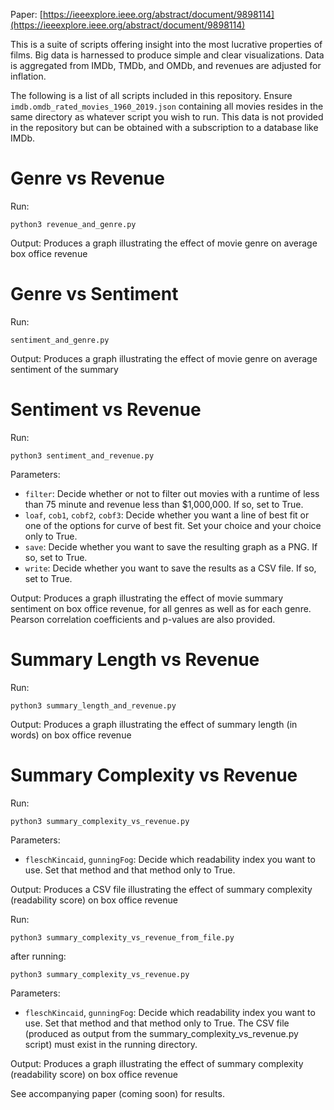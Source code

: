 Paper: [https://ieeexplore.ieee.org/abstract/document/9898114](https://ieeexplore.ieee.org/abstract/document/9898114)

This is a suite of scripts offering insight into the most lucrative properties of films.
Big data is harnessed to produce simple and clear visualizations.
Data is aggregated from IMDb, TMDb, and OMDb, and revenues are adjusted for inflation. 

The following is a list of all scripts included in this repository. 
Ensure `imdb.omdb_rated_movies_1960_2019.json` containing all movies resides in the same directory as whatever script you wish to run.
This data is not provided in the repository but can be obtained with a subscription to a database like IMDb.

# Genre vs Revenue
Run:
```
python3 revenue_and_genre.py
```

Output:
Produces a graph illustrating the effect of movie genre on average box office revenue


# Genre vs Sentiment
Run:
```
sentiment_and_genre.py
```

Output:
Produces a graph illustrating the effect of movie genre on average sentiment of the summary


# Sentiment vs Revenue
Run:
```
python3 sentiment_and_revenue.py
```
Parameters:
- `filter`: Decide whether or not to filter out movies with a runtime of less than 75 minute and revenue less than $1,000,000. If so, set to True.
- `loaf`, `cob1`, `cobf2`, `cobf3`: Decide whether you want a line of best fit or one of the options for curve of best fit. Set your choice and your choice only to True.
- `save`: Decide whether you want to save the resulting graph as a PNG. If so, set to True.
- `write`: Decide whether you want to save the results as a CSV file. If so, set to True.

Output:
Produces a graph illustrating the effect of movie summary sentiment on box office revenue, for all genres as well as for each genre. Pearson correlation coefficients and p-values are also provided.


# Summary Length vs Revenue
Run:
```
python3 summary_length_and_revenue.py
```

Output:
Produces a graph illustrating the effect of summary length (in words) on box office revenue


# Summary Complexity vs Revenue
Run:
```
python3 summary_complexity_vs_revenue.py
```
Parameters:
- `fleschKincaid`, `gunningFog`: Decide which readability index you want to use. Set that method and that method only to True. 

Output:
Produces a CSV file illustrating the effect of summary complexity (readability score) on box office revenue

Run:
```
python3 summary_complexity_vs_revenue_from_file.py
```
after running:
```
python3 summary_complexity_vs_revenue.py
```
Parameters:
- `fleschKincaid`, `gunningFog`: Decide which readability index you want to use. Set that method and that method only to True. The CSV file (produced as output from the summary_complexity_vs_revenue.py script) must exist in the running directory.

Output:
Produces a graph illustrating the effect of summary complexity (readability score) on box office revenue

See accompanying paper (coming soon) for results.
